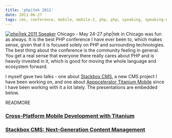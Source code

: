 ```yaml
---
title: 'php|tek 2011'
date: 2011-06-27
tags: cms, conference, mobile, mobile-2, php, php, speaking, speaking-engagements, titanium, titanium-2
---
```


[![php|tek 2011 Speaker](http://www.vancelucas.com/wp-content/uploads/2011/05/tek11_SPEAKER_badge_150x150.png)](http://tek11.phparch.com/)
Chicago - May 24-27
php|tek in Chicago was fun as always. It is the best PHP conference I have ever
been to, which makes sense, given that it is focused solely on PHP and
surrounding technologies. The best thing about the conference is the community
feeling in general. You get a real sense that everyone there really cares about
PHP and is heavily invested in it, which is good for moving the whole language
and ecosystem forward.

I myself gave two talks - one about [Stackbox CMS](http://stackboxcms.com), a
new CMS project I have been working on, and one about [Apppcelerator Titanium
Mobile](http://appcelerator.com) since I have been working with it a lot
lately. The presentations are embedded below.

READMORE

### [Cross-Platform Mobile Development with Titanium](http://www.slideshare.net/vlucas/crossplatform-mobile-development-with-titanium)

### [Stackbox CMS: Next-Generation Content Management](http://www.slideshare.net/vlucas/stackbox-cms-nextgeneration-content-management)
